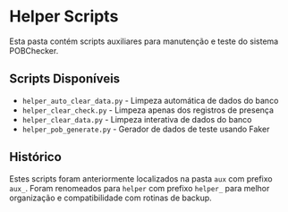 # Helper Scripts

Esta pasta contém scripts auxiliares para manutenção e teste do sistema POBChecker.

## Scripts Disponíveis

- `helper_auto_clear_data.py` - Limpeza automática de dados do banco
- `helper_clear_check.py` - Limpeza apenas dos registros de presença
- `helper_clear_data.py` - Limpeza interativa de dados do banco
- `helper_pob_generate.py` - Gerador de dados de teste usando Faker

## Histórico

Estes scripts foram anteriormente localizados na pasta `aux` com prefixo `aux_`. Foram renomeados para `helper` com prefixo `helper_` para melhor organização e compatibilidade com rotinas de backup.

